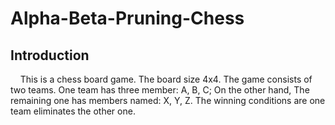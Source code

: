 # Alpha-Beta-Pruning-Chess

## Introduction
&nbsp;&nbsp;&nbsp;&nbsp;This is a chess board game. The board size 4x4. The game consists of two teams.
One team has three member: A, B, C; On the other hand, The remaining one has members 
named: X, Y, Z. The winning conditions are one team eliminates the other one.


